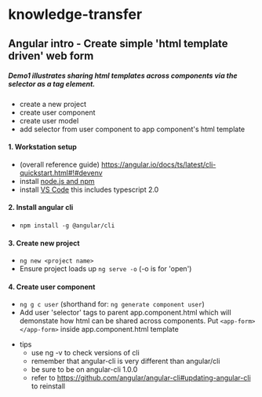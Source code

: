 # knowledge-transfer

## Angular intro - Create simple 'html template driven' web form
##### Demo1 illustrates sharing html templates across components via the selector as a tag element. 

- create a new project
- create user component
- create user model
- add selector from user component to app component's html template

#### 1. Workstation setup
  * (overall reference guide) https://angular.io/docs/ts/latest/cli-quickstart.html#!#devenv
  * install [node.js and npm](https://nodejs.org/en/download/)
  * install [VS Code](https://code.visualstudio.com/) this includes typescript 2.0
#### 2. Install angular cli
  * `npm install -g @angular/cli`
#### 3. Create new project
  * `ng new <project name>`
  * Ensure project loads up `ng serve -o` (-o is for 'open')
#### 4. Create user component
   * `ng g c user` (shorthand for: `ng generate component user`)
   *  Add user 'selector' tags to parent app.component.html which will demonstate how html can be shared across components. Put `<app-form></app-form>` inside app.component.html template


- tips
   - use ng -v to check versions of cli
   - remember that angular-cli is very different than angular/cli
   - be sure to be on angular-cli 1.0.0
   - refer to https://github.com/angular/angular-cli#updating-angular-cli to reinstall

   
